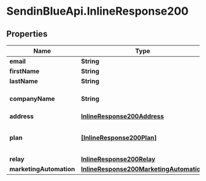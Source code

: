 # SendinBlueApi.InlineResponse200

## Properties
Name | Type | Description | Notes
------------ | ------------- | ------------- | -------------
**email** | **String** | Login Email | 
**firstName** | **String** | First Name | 
**lastName** | **String** | Last Name | 
**companyName** | **String** | Name of the company | 
**address** | [**InlineResponse200Address**](InlineResponse200Address.md) |  | [optional] 
**plan** | [**[InlineResponse200Plan]**](InlineResponse200Plan.md) | Information about your plans and credits | 
**relay** | [**InlineResponse200Relay**](InlineResponse200Relay.md) |  | [optional] 
**marketingAutomation** | [**InlineResponse200MarketingAutomation**](InlineResponse200MarketingAutomation.md) |  | [optional] 


